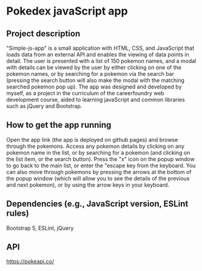 # Pokedex javaScript app

## Project description

"Simple-js-app" is a small application with HTML, CSS, and JavaScript that loads data from an external API and enables the viewing of data points in detail. 
The user is presented with a list of 150 pokemon names, and a modal with details can be viewed by the user by either clicking on one of the pokemon names, or by searching for a pokemon via the search bar (pressing the search button will also make the modal with the matching searched pokemon pop up).
The app was designed and developed by myself, as a project in the curriculum of the careerfoundry web development course, aided to learning javaScript and common libraries such as jQuery and Bootstrap.

## How to get the app running
Open the app link (the app is deployed on github pages) and browse through the pokemons. Access any pokemon details by clicking on any pokemon name in the list, or by searching for a pokemon (and clicking on the list item, or the search button). Press the "x" icon on the popup window to go back to the main list, or enter the "escape key from the keyboard. You can also move through pokemons by pressing the arrows at the bottom of the popup window (which will allow you to see the details of the previous and next pokemon), or by using the arrow keys in your keyboard.

## Dependencies (e.g., JavaScript version, ESLint rules)
Bootstrap 5, ESLint, jQuery  

## API
https://pokeapi.co/


